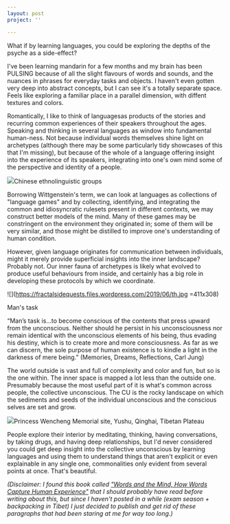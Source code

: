 ```yaml
---
layout: post
project: ''

---
```

What if by learning languages, you could be exploring the depths of the psyche as a side-effect?

I've been learning mandarin for a few months and my brain has been PULSING because of all the slight flavours of words and sounds, and the nuances in phrases for everyday tasks and objects. I haven't even gotten very deep into abstract concepts, but I can see it's a totally separate space. Feels like exploring a familiar place in a parallel dimension, with diffent textures and colors.

Romantically, I like to think of languagesas products of the stories and recurring common experiences of their speakers throughout the ages. Speaking and thinking in several languages as window into fundamental human-ness. Not because individual words themselves shine light on archetypes (although there may be some particularly tidy showcases of this that I'm missing), but because of the whole of a language offering insight into the experience of its speakers, integrating into one's own mind some of the perspective and identity of a people.

![](https://fractalsidequests.files.wordpress.com/2019/06/wechat-image_20190625164915-1.jpg)Chinese ethnolinguistic groups

Borrowing Wittgenstein's term, we can look at languages as collections of "language games" and by collecting, identifying, and integrating the common and idiosyncratic rulesets present in different contexts, we may construct better models of the mind. Many of these games may be constringent on the environment they originated in; some of them will be very similar, and those might be distilled to improve one's understanding of human condition.

However, given language originates for communication between individuals, might it merely provide superficial insights into the inner landscape? Probably not. Our inner fauna of archetypes is likely what evolved to produce useful behaviours from inside, and certainly has a big role in developing these protocols by which we coordinate.

![](https://fractalsidequests.files.wordpress.com/2019/06/th.jpg =411x308)

Man's task

“Man’s task is…to become conscious of the contents that press upward from the unconscious. Neither should he persist in his unconsciousness nor remain identical with the unconscious elements of his being, thus evading his destiny, which is to create more and more consciousness. As far as we can discern, the sole purpose of human existence is to kindle a light in the darkness of mere being.” (Memories, Dreams, Reflections, Carl Jung)

The world outside is vast and full of complexity and color and fun, but so is the one within. The inner space is mapped a lot less than the outside one. Presumably because the most useful part of it is what's common across people, the collective unconscious. The CU is the rocky landscape on which the sediments and seeds of the individual unconscious and the conscious selves are set and grow.

![](https://fractalsidequests.files.wordpress.com/2019/06/flags-1.jpg)Princess Wencheng Memorial site, Yushu, Qinghai, Tibetan Plateau

People explore their interior by meditating, thinking, having conversations, by taking drugs, and having deep relationships, but I'd never considered you could get deep insight into the collective unconscious by learning languages and using them to understand things that aren't explicit or even explainable in any single one, commonalities only evident from several points at once. That's beautiful.

_(Disclaimer: I found this book called_ [_"Words and the Mind, How Words Capture Human Experience"_](https://www.oxfordscholarship.com/view/10.1093/acprof:oso/9780195311129.001.0001/acprof-9780195311129) _that I should probably have read before writing about this, but since I haven't posted in a while (exam season + backpacking in Tibet) I just decided to publish and get rid of these paragraphs that had been staring at me for way too long.)_